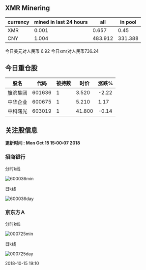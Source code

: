 ## XMR Minering

|currency|mined in last 24 hours|all|in pool|
|---|---|---|---|
|XMR|0.001|0.657|0.45|
|CNY|1.004|483.912|331.388|

今日美元对人民币 6.92	今日xmr对人民币736.24


## 今日重仓股 

|股名|代码|被持数|时价|涨跌%|
|---|---|---|---|---|
|旗滨集团|601636|1|3.520|-2.22|
|中华企业|600675|1|5.210|1.17|
|中科曙光|603019|1|41.800|-0.14|

## 关注股信息
**更新时间 : Mon Oct 15 15:00:07 2018**
### 招商银行 
分时k线

![600036min](http://image.sinajs.cn/newchart/min/n/sh600036.gif)

日k线

![600036day](http://image.sinajs.cn/newchart/daily/n/sh600036.gif)

### 京东方Ａ 
分时k线

![000725min](http://image.sinajs.cn/newchart/min/n/sz000725.gif)

日k线

![000725day](http://image.sinajs.cn/newchart/daily/n/sz000725.gif)

2018-10-15 19:10